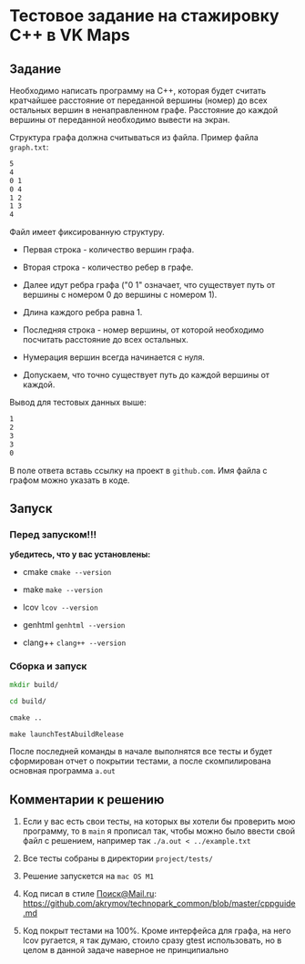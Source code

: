 # Тестовое задание на стажировку С++ в VK Maps

## Задание

Необходимо написать программу на С++, которая будет считать кратчайшее расстояние от переданной
вершины (номер) до всех остальных вершин в ненаправленном графе. Расстояние до каждой вершины от
переданной необходимо вывести на экран.

Структура графа должна считываться из файла. Пример файла `graph.txt`:

```cmd
5
4
0 1
0 4
1 2
1 3
4
```

Файл имеет фиксированную структуру.

* Первая строка - количество вершин графа.

* Вторая строка - количество ребер в графе.

* Далее идут ребра графа ("0 1" означает, что существует путь от вершины с номером 0 до вершины с номером 1).

* Длина каждого ребра равна 1.

* Последняя строка - номер вершины, от которой необходимо посчитать расстояние до всех остальных.

* Нумерация вершин всегда начинается с нуля.

* Допускаем, что точно существует путь до каждой вершины от каждой.

Вывод для тестовых данных выше:

```cmd
1
2
3
3
0
```

В поле ответа вставь ссылку на проект в `github.com`. Имя файла с графом можно указать в коде.

## Запуск

### Перед запуском!!!

**убедитесь, что у вас установлены:**

* cmake `cmake --version`

* make `make --version`

* lcov `lcov --version`

* genhtml `genhtml --version` 

*  clang++ `clang++ --version`

### Сборка и запуск

```cmd
mkdir build/
```

```cmd
cd build/
```

```cmd
cmake ..
```

```
make launchTestAbuildRelease
```

После последней команды в начале выполнятся все тесты и будет сформирован отчет о покрытии тестами,
а после скомпилирована основная программа `a.out`

## Комментарии к решению

1. Если у вас есть свои тесты, на которых вы хотели бы проверить мою программу, то в `main` я прописал так,
чтобы можно было ввести свой файл с решением, например так `./a.out < ../example.txt`

2. Все тесты собраны в директории `project/tests/`

3. Решение запускется на `mac OS M1`

4. Код писал в стиле Поиск@Mail.ru: https://github.com/akrymov/technopark_common/blob/master/cppguide.md

5. Код покрыт тестами на 100%. Кроме интерфейса для графа, на него lcov ругается, я так думаю, стоило
сразу gtest использовать, но в целом в данной задаче наверное не принципиально

